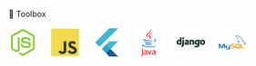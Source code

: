 🧰 Toolbox
<br>
<br>
<img src="https://github.com/devicons/devicon/blob/master/icons/nodejs/nodejs-plain.svg" alt="Node" width="50" height="50"/> &nbsp;&nbsp;&nbsp;&nbsp;
<img src="https://github.com/devicons/devicon/blob/master/icons/javascript/javascript-original.svg" alt="Javascript" width="50" height="50"/> &nbsp;&nbsp;&nbsp;&nbsp;
<img src="https://github.com/devicons/devicon/blob/master/icons/flutter/flutter-original.svg" alt="Flutter" width="50" height="50"/> &nbsp;&nbsp;&nbsp;&nbsp;
<img src="https://github.com/devicons/devicon/blob/master/icons/java/java-original-wordmark.svg" alt="Java" width="50" height="50"/> &nbsp;&nbsp;&nbsp;&nbsp;
<img src="https://github.com/devicons/devicon/blob/master/icons/django/django-plain-wordmark.svg" alt="Django" width="50" height="50"/> &nbsp;&nbsp;&nbsp;&nbsp;
<img src="https://github.com/devicons/devicon/blob/master/icons/mysql/mysql-original-wordmark.svg" alt="MySQL" width="50" height="50"/> &nbsp;&nbsp;&nbsp;&nbsp;
